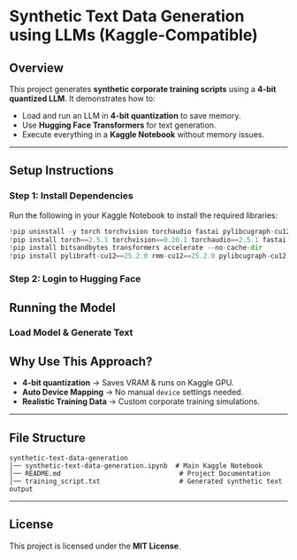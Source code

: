 # Synthetic Text Data Generation using LLMs (Kaggle-Compatible)

## Overview
This project generates **synthetic corporate training scripts** using a **4-bit quantized LLM**. It demonstrates how to:
- Load and run an LLM in **4-bit quantization** to save memory.
- Use **Hugging Face Transformers** for text generation.
- Execute everything in a **Kaggle Notebook** without memory issues.

---

## Setup Instructions

### **Step 1: Install Dependencies**
Run the following in your Kaggle Notebook to install the required libraries:

```python
!pip uninstall -y torch torchvision torchaudio fastai pylibcugraph-cu12 pylibraft-cu12 rmm-cu12 bitsandbytes cuml-cu12 raft-dask-cu12
!pip install torch==2.5.1 torchvision==0.20.1 torchaudio==2.5.1 fastai
!pip install bitsandbytes transformers accelerate --no-cache-dir
!pip install pylibraft-cu12==25.2.0 rmm-cu12==25.2.0 pylibcugraph-cu12 cuml-cu12 raft-dask-cu12 --no-cache-dir
```

### **Step 2: Login to Hugging Face**


## Running the Model

### **Load Model & Generate Text**


## Why Use This Approach?
- **4-bit quantization** → Saves VRAM & runs on Kaggle GPU.
- **Auto Device Mapping** → No manual `device` settings needed.
- **Realistic Training Data** → Custom corporate training simulations.

---

## File Structure
```
synthetic-text-data-generation
│── synthetic-text-data-generation.ipynb  # Main Kaggle Notebook
│── README.md                              # Project Documentation
│── training_script.txt                    # Generated synthetic text output
```

---

## License
This project is licensed under the **MIT License**.


